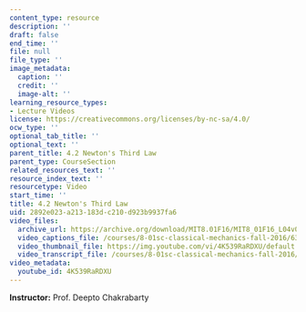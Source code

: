 ```yaml
---
content_type: resource
description: ''
draft: false
end_time: ''
file: null
file_type: ''
image_metadata:
  caption: ''
  credit: ''
  image-alt: ''
learning_resource_types:
- Lecture Videos
license: https://creativecommons.org/licenses/by-nc-sa/4.0/
ocw_type: ''
optional_tab_title: ''
optional_text: ''
parent_title: 4.2 Newton's Third Law
parent_type: CourseSection
related_resources_text: ''
resource_index_text: ''
resourcetype: Video
start_time: ''
title: 4.2 Newton's Third Law
uid: 2892e023-a213-183d-c210-d923b9937fa6
video_files:
  archive_url: https://archive.org/download/MIT8.01F16/MIT8_01F16_L04v02_360p.mp4
  video_captions_file: /courses/8-01sc-classical-mechanics-fall-2016/6365025aeb395875becf6077c90cb52a_4K539RaRDXU.vtt
  video_thumbnail_file: https://img.youtube.com/vi/4K539RaRDXU/default.jpg
  video_transcript_file: /courses/8-01sc-classical-mechanics-fall-2016/9bfba3529a910377de2f303833c0d078_4K539RaRDXU.pdf
video_metadata:
  youtube_id: 4K539RaRDXU
---
```

**Instructor:** Prof. Deepto Chakrabarty
